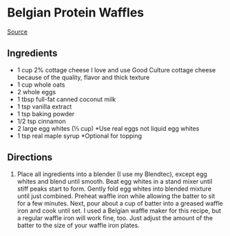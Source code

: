 # Belgian Protein Waffles

[Source](https://ameessavorydish.com/belgian-protein-waffles/#wprm-recipe-container-15761)

## Ingredients

- 1 cup 2% cottage cheese I love and use Good Culture cottage cheese because of the quality, flavor and thick texture
- 1 cup whole oats
- 2 whole eggs
- 1 tbsp full-fat canned coconut milk
- 1 tsp vanilla extract
- 1 tsp baking powder
- 1/2 tsp cinnamon
- 2 large egg whites (⅓ cup) *Use real eggs not liquid egg whites
- 1 tsp real maple syrup *Optional for topping

## Directions

1. Place all ingredients into a blender (I use my Blendtec), except egg whites and blend until smooth. Beat egg whites in a stand mixer until stiff peaks start to form. Gently fold egg whites into blended mixture until just combined. Preheat waffle iron while allowing the batter to sit for a few minutes. Next, pour about a cup of batter into a greased waffle iron and cook until set. I used a Belgian waffle maker for this recipe, but a regular waffle iron will work fine, too. Just adjust the amount of the batter to the size of your waffle iron plates.
